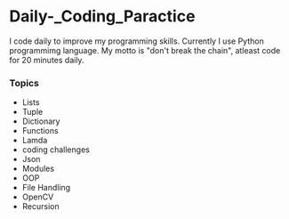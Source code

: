 # Daily-_Coding_Paractice
I code daily to improve my programming skills. Currently I use Python programmimg language. My motto is "don't break the chain", atleast code for 20 minutes daily.

### Topics
- Lists 
- Tuple
- Dictionary 
- Functions
- Lamda
- coding challenges
- Json
- Modules 
- OOP
- File Handling 
- OpenCV
- Recursion

